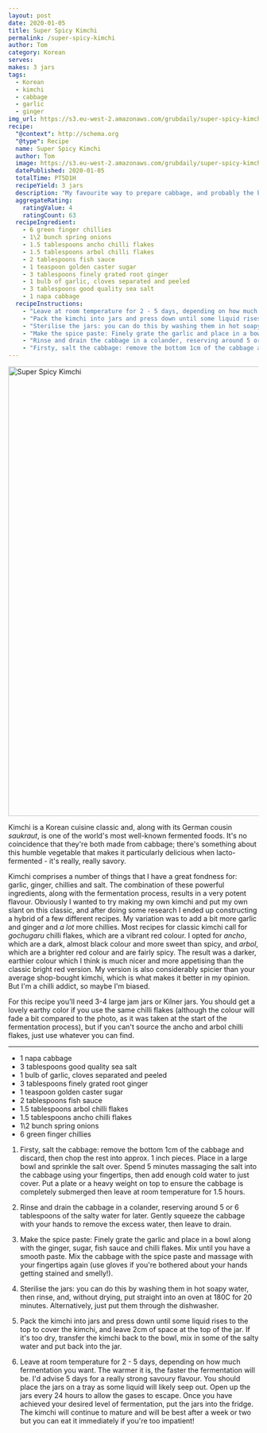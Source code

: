 ```yaml
---
layout: post
date: 2020-01-05
title: Super Spicy Kimchi
permalink: /super-spicy-kimchi
author: Tom
category: Korean
serves:
makes: 3 jars
tags:
  - Korean
  - kimchi
  - cabbage
  - garlic
  - ginger
img_url: https://s3.eu-west-2.amazonaws.com/grubdaily/super-spicy-kimchi.jpg
recipe:
  "@context": http://schema.org
  "@type": Recipe
  name: Super Spicy Kimchi
  author: Tom
  image: https://s3.eu-west-2.amazonaws.com/grubdaily/super-spicy-kimchi.jpg
  datePublished: 2020-01-05
  totalTime: PT5D1H
  recipeYield: 3 jars
  description: "My favourite way to prepare cabbage, and probably the best fermented food product in the world."
  aggregateRating:
    ratingValue: 4
    ratingCount: 63
  recipeIngredient:
    - 6 green finger chillies
    - 1\2 bunch spring onions
    - 1.5 tablespoons ancho chilli flakes
    - 1.5 tablespoons arbol chilli flakes
    - 2 tablespoons fish sauce
    - 1 teaspoon golden caster sugar
    - 3 tablespoons finely grated root ginger
    - 1 bulb of garlic, cloves separated and peeled
    - 3 tablespoons good quality sea salt
    - 1 napa cabbage
  recipeInstructions:
    - "Leave at room temperature for 2 - 5 days, depending on how much fermentation you want. The warmer it is, the faster the fermentation will be. I'd advise 5 days for a really strong savoury flavour. You should place the jars on a tray as some liquid will likely seep out. Open up the jars every 24 hours to allow the gases to escape. Once you have achieved your desired level of fermentation, put the jars into the fridge. The kimchi will continue to mature and will be best after a week or two but you can eat it immediately if you're too impatient!"
    - "Pack the kimchi into jars and press down until some liquid rises to the top to cover the kimchi, and leave 2cm of space at the top of the jar. If it's too dry, transfer the kimchi back to the bowl, mix in some of the salty water and put back into the jar."
    - "Sterilise the jars: you can do this by washing them in hot soapy water, then rinse, and, without drying, put straight into an oven at 180C for 20 minutes. Alternatively, just put them through the dishwasher."
    - "Make the spice paste: Finely grate the garlic and place in a bowl along with the ginger, sugar, fish sauce and chilli flakes. Mix until you have a smooth paste. Mix the cabbage with the spice paste and massage with your fingertips again (use gloves if you're bothered about your hands getting stained and smelly!)."
    - "Rinse and drain the cabbage in a colander, reserving around 5 or 6 tablespoons of the salty water for later. Gently squeeze the cabbage with your hands to remove the excess water, then leave to drain."
    - "Firsty, salt the cabbage: remove the bottom 1cm of the cabbage and discard, then chop the rest into approx. 1 inch pieces. Place in a large bowl and sprinkle the salt over. Spend 5 minutes massaging the salt into the cabbage using your fingertips, then add enough cold water to just cover. Put a plate or a heavy weight on top to ensure the cabbage is completely submerged then leave at room temperature for 1.5 hours."
---
```

<img src="https://s3.eu-west-2.amazonaws.com/grubdaily/super-spicy-kimchi.jpg" alt="Super Spicy Kimchi" width="905px"/>


Kimchi is a Korean cuisine classic and, along with its German cousin _saukraut_, is one of the world's most well-known fermented foods. It's no coincidence that they're both made from cabbage; there's something about this humble vegetable that makes it particularly delicious when lacto-fermented - it's really, really savory.

Kimchi comprises a number of things that I have a great fondness for: garlic, ginger, chillies and salt. The combination of these powerful ingredients, along with the fermentation process, results in a very potent flavour. Obviously I wanted to try making my own kimchi and put my own slant on this classic, and after doing some research I ended up constructing a hybrid of a few different recipes. My variation was to add a bit more garlic and ginger and _a lot_ more chillies. Most recipes for classic kimchi call for _gochugaru_ chilli flakes, which are a vibrant red colour. I opted for _ancho_, which are a dark, almost black colour and more sweet than spicy, and _arbol_, which are a brighter red colour and are fairly spicy. The result was a darker, earthier colour which I think is much nicer and more appetising than the classic bright red version. My version is also considerably spicier than your average shop-bought kimchi, which is what makes it better in my opinion. But I'm a chilli addict, so maybe I'm biased.

For this recipe you'll need 3-4 large jam jars or Kilner jars. You should get a lovely earthy color if you use the same chilli flakes (although the colour will fade a bit compared to the photo, as it was taken at the start of the fermentation process), but if you can't source the ancho and arbol chilli flakes, just use whatever you can find.

---
* 1 napa cabbage
* 3 tablespoons good quality sea salt
* 1 bulb of garlic, cloves separated and peeled
* 3 tablespoons finely grated root ginger
* 1 teaspoon golden caster sugar
* 2 tablespoons fish sauce
* 1.5 tablespoons arbol chilli flakes
* 1.5 tablespoons ancho chilli flakes
* 1\2 bunch spring onions
* 6 green finger chillies


1. Firsty, salt the cabbage: remove the bottom 1cm of the cabbage and discard, then chop the rest into approx. 1 inch pieces. Place in a large bowl and sprinkle the salt over. Spend 5 minutes massaging the salt into the cabbage using your fingertips, then add enough cold water to just cover. Put a plate or a heavy weight on top to ensure the cabbage is completely submerged then leave at room temperature for 1.5 hours.

2. Rinse and drain the cabbage in a colander, reserving around 5 or 6 tablespoons of the salty water for later. Gently squeeze the cabbage with your hands to remove the excess water, then leave to drain.

3. Make the spice paste: Finely grate the garlic and place in a bowl along with the ginger, sugar, fish sauce and chilli flakes. Mix until you have a smooth paste. Mix the cabbage with the spice paste and massage with your fingertips again (use gloves if you're bothered about your hands getting stained and smelly!).

4. Sterilise the jars: you can do this by washing them in hot soapy water, then rinse, and, without drying, put straight into an oven at 180C for 20 minutes. Alternatively, just put them through the dishwasher.

5. Pack the kimchi into jars and press down until some liquid rises to the top to cover the kimchi, and leave 2cm of space at the top of the jar. If it's too dry, transfer the kimchi back to the bowl, mix in some of the salty water and put back into the jar.

6. Leave at room temperature for 2 - 5 days, depending on how much fermentation you want. The warmer it is, the faster the fermentation will be. I'd advise 5 days for a really strong savoury flavour. You should place the jars on a tray as some liquid will likely seep out. Open up the jars every 24 hours to allow the gases to escape. Once you have achieved your desired level of fermentation, put the jars into the fridge. The kimchi will continue to mature and will be best after a week or two but you can eat it immediately if you're too impatient!
